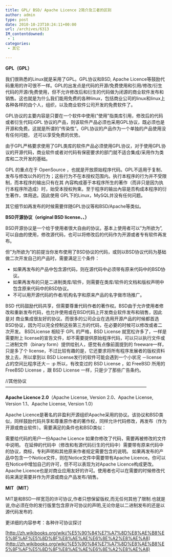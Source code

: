 ```yaml
---
title: GPL/ BSD/ Apache Licence 2简介及三者的区别
author: admin
type: post
date: 2010-10-23T10:24:11+00:00
url: /archives/6313
IM_contentdowned:
 - 1
categories:
 - 其它

---
```

**GPL（GPL）**

我们很熟悉的Linux就是采用了GPL。GPL协议和BSD, Apache Licence等鼓励代码重用的许可很不一样。GPL的出发点是代码的开源/免费使用和引用/修改/衍生代码的开源/免费使用，但不允许修改后和衍生的代码做为闭源的商业软件发布和销售。这也就是为什么我们能用免费的各种linux，包括商业公司的linux和linux上各种各样的由个人，组织，以及商业软件公司开发的免费软件了。

GPL协议的主要内容是只要在一个软件中使用(”使用”指类库引用，修改后的代码或者衍生代码)GPL 协议的产品，则该软件产品必须也采用GPL协议，既必须也是开源和免费。这就是所谓的”传染性”。GPL协议的产品作为一个单独的产品使用没有任何问题， 还可以享受免费的优势。

由于GPL严格要求使用了GPL类库的软件产品必须使用GPL协议，对于使用GPL协议的开源代码，商业软件或者对代码有保密要求的部门就不适合集成/采用作为类库和二次开发的基础。

GPL 的重点在于 OpenSource ，也就是开放原始程序代码。GPL不适用于复制、发布与修改以外的行为；这些行为不在本授权范围内。执行本程序的行为并不受限制，而本程序的输出只有在其 內容构成基于本程序所生的著作（而非只是因为执行本程序所造成）时，始受本授权拘束。至于程序的输出內容是否构成本程序的衍生著作，体用途。因此使用 GPL下的Linux，MySQL并没有任何问题。

其它细节如再发布的时候需要伴随GPL协议等和BSD/Apache等类似。

**BSD开源协议（original BSD license、、）**

BSD开源协议是一个给于使用者很大自由的协议。基本上使用者可以”为所欲为”,可以自由的使用，修改源代码，也可以将修改后的代码作为开源或者专有软件再发布。

但”为所欲为”的前提当你发布使用了BSD协议的代码，或则以BSD协议代码为基础做二次开发自己的产品时，需要满足三个条件：

 * 如果再发布的产品中包含源代码，则在源代码中必须带有原来代码中的BSD协议。
 * 如果再发布的只是二进制类库/软件，则需要在类库/软件的文档和版权声明中包含原来代码中的BSD协议。
 * 不可以用开源代码的作者/机构名字和原来产品的名字做市场推广。

BSD 代码鼓励代码共享，但需要尊重代码作者的著作权。BSD由于允许使用者修改和重新发布代码，也允许使用或在BSD代码上开发商业软件发布和销售，因此是对 商业集成很友好的协议。而很多的公司企业在选用开源产品的时候都首选BSD协议，因为可以完全控制这些第三方的代码，在必要的时候可以修改或者二次开发。 BSDLicense 相较于 GPL 的严格，BSD License 就宽松许多了，一样是需要附上 license的宣告文件，却不需要提供原始程序代码，可以只以执行文件或二进制文件（binary form）提供给别人，感觉有点像前面提到的 freeware一样，只是多了个 license，不过比较有趣的是，它还要求将所有程序发展者的版权资料放上去，所以拿到以 BSD License发行的软件可能会遇到一个小状况 －license
占的空间比程序还大－ :p 所以，有改变过的 BSD License ，如 FreeBSD 所用的 FreeBSD License ，跟 BSD License 一样，只是少了那些广告条约。

//其他协议———————————————————————————————–

**Apache Licence 2.0**（Apache License, Version 2.0、Apache License, Version 1.1、Apache License, Version 1.0）

Apache Licence是著名的非盈利开源组织Apache采用的协议。该协议和BSD类似，同样鼓励代码共享和尊重原作者的著作权，同样允许代码修改，再发布（作为开源或商业软件）。需要满足的条件也和BSD类似：

需要给代码的用户一份Apache Licence
如果你修改了代码，需要再被修改的文件中说明。
在延伸的代码中（修改和有源代码衍生的代码中）需要带有原来代码中的协议，商标，专利声明和其他原来作者规定需要包含的说明。
如果再发布的产品中包含一个Notice文件，则在Notice文件中需要带有Apache Licence。你可以在Notice中增加自己的许可，但不可以表现为对Apache Licence构成更改。
Apache Licence也是对商业应用友好的许可。使用者也可以在需要的时候修改代码来满足需要并作为开源或商业产品发布/销售。

**MIT（MIT）**

MIT是和BSD一样宽范的许可协议,作者只想保留版权,而无任何其他了限制.也就是说,你必须在你的发行版里包含原许可协议的声明,无论你是以二进制发布的还是以源代码发布的.

更详细的内容参考：各种许可协议探讨

[http://zh.wikibooks.org/wiki/%E5%90%84%E7%A7%8D%E8%AE%B8%E5%8F%AF%E5%8D%8F%E8%AE%AE%E6%8E%A2%E8%AE%A8](http://zh.wikibooks.org/wiki/%E5%90%84%E7%A7%8D%E8%AE%B8%E5%8F%AF%E5%8D%8F%E8%AE%AE%E6%8E%A2%E8%AE%A8)